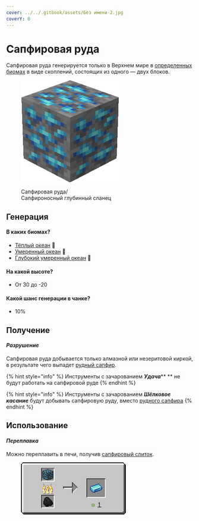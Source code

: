 ```yaml
---
cover: ../../.gitbook/assets/Без имени-2.jpg
coverY: 0
---
```


# Сапфировая руда

Сапфировая руда генерируется только в Верхнем мире в [определенных биомах](sapfirovaya-ruda.md#v-kakikh-biomakh) в виде скоплений, состоящих из одного — двух блоков.

<figure><img src="../../.gitbook/assets/ezgif-5-b54dd04e68.gif" alt=""><figcaption><p>Сапфировая руда/<br>Сапфироносный глубинный сланец </p></figcaption></figure>

## Генерация

#### В каких биомах?

* [Тёплый океан](https://minecraft.fandom.com/ru/wiki/%D0%A2%D1%91%D0%BF%D0%BB%D1%8B%D0%B9\_%D0%BE%D0%BA%D0%B5%D0%B0%D0%BD) 🔗
* [Умеренный океан](https://minecraft.fandom.com/ru/wiki/%D0%A3%D0%BC%D0%B5%D1%80%D0%B5%D0%BD%D0%BD%D1%8B%D0%B9\_%D0%BE%D0%BA%D0%B5%D0%B0%D0%BD) 🔗
* [Глубокий умеренный океан](https://minecraft.fandom.com/ru/wiki/%D0%93%D0%BB%D1%83%D0%B1%D0%BE%D0%BA%D0%B8%D0%B9\_%D1%83%D0%BC%D0%B5%D1%80%D0%B5%D0%BD%D0%BD%D1%8B%D0%B9\_%D0%BE%D0%BA%D0%B5%D0%B0%D0%BD) 🔗

#### На какой высоте?

* От 30 до -20

#### Какой шанс генерации в чанке?

* 10%

## Получение

#### _Разрушение_

Сапфировая руда добывается только алмазной или незеритовой киркой, в результате чего выпадет [рудный сапфир](../materialy/metally-i-mineraly/rudnyi-sapfir.md).

{% hint style="info" %}
Инструменты с зачарованием _**Удача**_** ** не будут работать на сапфировой руде
{% endhint %}

{% hint style="info" %}
Инструменты с зачарованием _**Шёлковое касание**_ будут добывать сапфировую руду, вместо [рудного сапфира](../materialy/metally-i-mineraly/rudnyi-sapfir.md)
{% endhint %}

## Использование

#### _Переплавка_

Можно переплавить в печи, получив [сапфировый слиток](../materialy/metally-i-mineraly/sapfirovyi-slitok.md).

<figure><img src="../../.gitbook/assets/blue_ore_ingot_result.gif" alt=""><figcaption></figcaption></figure>
